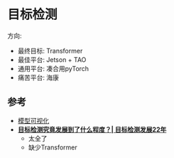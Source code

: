 # 目标检测

方向:

- 最终目标: Transformer
- 最佳平台: Jetson + TAO
- 通用平台: 凑合用pyTorch
- 痛苦平台: 海康

## 参考

- [模型可视化](https://netron.app/)
- [**目标检测究竟发展到了什么程度？| 目标检测发展22年**](https://zhuanlan.zhihu.com/p/382702930)
    - 太全了
    - 缺少Transformer

